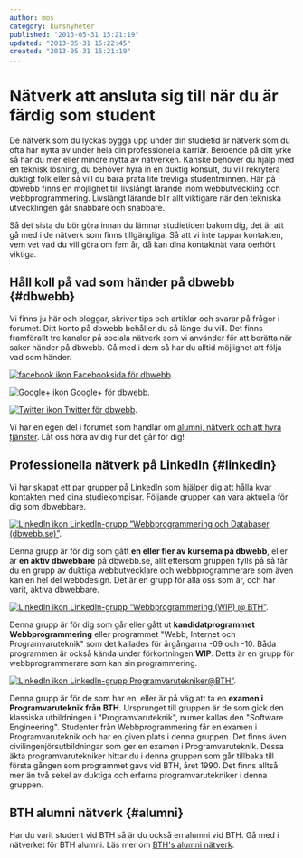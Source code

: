 ```yaml
---
author: mos
category: kursnyheter
published: "2013-05-31 15:21:19"
updated: "2013-05-31 15:22:45"
created: "2013-05-31 15:21:19"
...
```

Nätverk att ansluta sig till när du är färdig som student
==================================

De nätverk som du lyckas bygga upp under din studietid är nätverk som du ofta har nytta av under hela din professionella karriär. Beroende på ditt yrke så har du mer eller mindre nytta av nätverken. Kanske behöver du hjälp med en teknisk lösning, du behöver hyra in en duktig konsult, du vill rekrytera duktigt folk eller så vill du bara prata lite trevliga studentminnen. Här på dbwebb finns en möjlighet till livslångt lärande inom webbutveckling och webbprogrammering. Livslångt lärande blir allt viktigare när den tekniska utvecklingen går snabbare och snabbare.

<!--more-->

Så det sista du bör göra innan du lämnar studietiden bakom dig, det är att gå med i de nätverk som finns tillgängliga. Så att vi inte tappar kontakten, vem vet vad du vill göra om fem år, då kan dina kontaktnät vara oerhört viktiga.


Håll koll på vad som händer på dbwebb {#dbwebb}
-----------------------------------------------

Vi finns ju här och bloggar, skriver tips och artiklar och svarar på frågor i forumet. Ditt konto på dbwebb behåller du så länge du vill. Det finns framförallt tre kanaler på sociala nätverk som vi använder för att berätta när saker händer på dbwebb. Gå med i dem så har du alltid möjlighet att följa vad som händer.

[<img src='/img/glyphicons/png/glyphicons_390_facebook.png' alt='facebook ikon'/> Facebooksida för dbwebb](http://www.facebook.com/dbwebb.se).

[<img src='/img/glyphicons/png/glyphicons_362_google+_alt.png' alt='Google+ ikon'/> Google+ för dbwebb](https://plus.google.com/115820653968802005170).

[<img src='/img/glyphicons/png/glyphicons_392_twitter.png' alt='Twitter ikon'/> Twitter för dbwebb](https://twitter.com/dbwebb_se).

Vi har en egen del i forumet som handlar om [alumni, nätverk och att hyra tjänster](forum/viewforum.php?f=15). Låt oss höra av dig hur det går för dig!

 

Professionella nätverk på LinkedIn {#linkedin}
-----------------------------------------------

Vi har skapat ett par grupper på LinkedIn som hjälper dig att hålla kvar kontakten med dina studiekompisar. Följande grupper kan vara aktuella för dig som dbwebbare.

[<img src='/img/glyphicons/png/glyphicons_377_linked_in.png' alt='LinkedIn ikon'/> LinkedIn-grupp “Webbprogrammering och Databaser (dbwebb.se)”](http://www.linkedin.com/groups/Webbprogrammering-och-Databaser-dbwebbse-3781398).

Denna grupp är för dig som gått **en eller fler av kurserna på dbwebb**, eller är **en aktiv dbwebbare** på dbwebb.se, allt eftersom gruppen fylls på så får du en grupp av duktiga webbutvecklare och webbprogrammerare som även kan en hel del webbdesign. Det är en grupp för alla oss som är, och har varit, aktiva dbwebbare.

[<img src='/img/glyphicons/png/glyphicons_377_linked_in.png' alt='LinkedIn ikon'/> LinkedIn-grupp “Webbprogrammering (WIP) @ BTH”](http://www.linkedin.com/groups/Webbprogrammering-WIP-BTH-5046455).

Denna grupp är för dig som går eller gått ut **kandidatprogrammet Webbprogrammering** eller programmet "Webb, Internet och Programvaruteknik" som det kallades för årgångarna -09 och -10. Båda programmen är också kända under förkortningen **WIP**. Detta är en grupp för webbprogrammerare som kan sin programmering.

[<img src='/img/glyphicons/png/glyphicons_377_linked_in.png' alt='LinkedIn ikon'/> LinkedIn-grupp Programvarutekniker@BTH”](http://www.linkedin.com/groups/Programvaruteknik-Blekinge-Tekniska-H%C3%B6gskola-100958/about).

Denna grupp är för de som har en, eller är på väg att ta en **examen i Programvaruteknik från BTH**. Ursprunget till gruppen är de som gick den klassiska utbildningen i "Programvaruteknik", numer kallas den "Software Engineering". Studenter från Webbprogrammering får en examen i Programvaruteknik och har en given plats i denna gruppen. Det finns även civilingenjörsutbildningar som ger en examen i Programvaruteknik. Dessa äkta programvarutekniker hittar du i denna gruppen som går tillbaka till första gången som programmet gavs vid BTH, året 1990. Det finns alltså mer än två sekel av duktiga och erfarna programvarutekniker i denna gruppen.



BTH alumni nätverk {#alumni}
-----------------------------------------------

Har du varit student vid BTH så är du också en alumni vid BTH. Gå med i nätverket för BTH alumni. Läs mer om [BTH's alumni nätverk](http://www.bth.se/for/alumni.nsf/).

